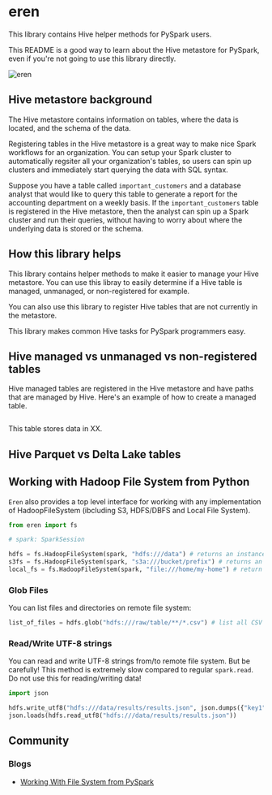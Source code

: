 # eren

This library contains Hive helper methods for PySpark users.

This README is a good way to learn about the Hive metastore for PySpark, even if you're not going to use this library directly.

![eren](https://github.com/MrPowers/eren/raw/main/images/eren.jpeg)

## Hive metastore background

The Hive metastore contains information on tables, where the data is located, and the schema of the data.

Registering tables in the Hive metastore is a great way to make nice Spark workflows for an organization.  You can setup your Spark cluster to automatically regsiter all your organization's tables, so users can spin up clusters and immediately start querying the data with SQL syntax.

Suppose you have a table called `important_customers` and a database analyst that would like to query this table to generate a report for the accounting department on a weekly basis.  If the `important_customers` table is registered in the Hive metastore, then the analyst can spin up a Spark cluster and run their queries, without having to worry about where the underlying data is stored or the schema.

## How this library helps

This library contains helper methods to make it easier to manage your Hive metastore.  You can use this libray to easily determine if a Hive table is managed, unmanaged, or non-registered for example.

You can also use this library to register Hive tables that are not currently in the metastore.

This library makes common Hive tasks for PySpark programmers easy.

## Hive managed vs unmanaged vs non-registered tables

Hive managed tables are registered in the Hive metastore and have paths that are managed by Hive.  Here's an example of how to create a managed table.

```python

```

This table stores data in XX.



## Hive Parquet vs Delta Lake tables

## Working with Hadoop File System from Python

`Eren` also provides a top level interface for working with any implementation of HadoopFileSystem (ibcluding S3, HDFS/DBFS and Local File System).

```python
from eren import fs

# spark: SparkSession

hdfs = fs.HadoopFileSystem(spark, "hdfs:///data") # returns an instance for access to HDFS
s3fs = fs.HadoopFileSystem(spark, "s3a:///bucket/prefix") # returns an instance for access to S3
local_fs = fs.HadoopFileSystem(spark, "file:///home/my-home") # return an instance for access to LocalFS
```

### Glob Files

You can list files and directories on remote file system:

```python
list_of_files = hdfs.glob("hdfs:///raw/table/**/*.csv") # list all CSV files recursively inside a folder on HDFS
```

### Read/Write UTF-8 strings

You can read and write UTF-8 strings from/to remote file system. But be carefully! This method is extremely slow compared to regular `spark.read`. Do not use this for reading/writing data!

```python
import json

hdfs.write_utf8("hdfs:///data/results/results.json", json.dumps({"key1": 1, "key2": 3}), mode="w")
json.loads(hdfs.read_utf8("hdfs:///data/results/results.json"))
```

## Community

### Blogs

- [Working With File System from PySpark](https://semyonsinchenko.github.io/ssinchenko/post/working-with-fs-pyspark/)


